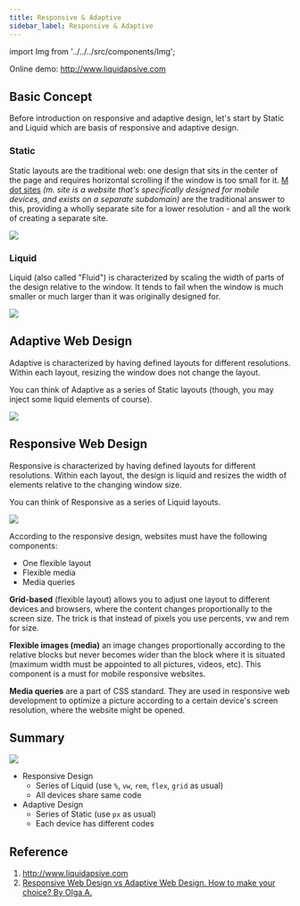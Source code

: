 ```yaml
---
title: Responsive & Adaptive
sidebar_label: Responsive & Adaptive
---
```


import Img from '../../../src/components/Img';

Online demo: http://www.liquidapsive.com

## Basic Concept

Before introduction on responsive and adaptive design, let's start by Static and Liquid which are basis of responsive and adaptive design.

### Static

Static layouts are the traditional web: one design that sits in the center of the page and requires horizontal scrolling if the window is too small for it. [M dot sites](https://www.verticalrail.com/kb/mobile-website-design-what-is-an-m-dot-site/) _(m. site is a website that's specifically designed for mobile devices, and exists on a separate subdomain)_ are the traditional answer to this, providing a wholly separate site for a lower resolution - and all the work of creating a separate site.

<Img src='https://cosmos-x.oss-cn-hangzhou.aliyuncs.com/Static-Design.gif'/>

### Liquid

Liquid (also called "Fluid") is characterized by scaling the width of parts of the design relative to the window. It tends to fail when the window is much smaller or much larger than it was originally designed for.

<Img src='https://cosmos-x.oss-cn-hangzhou.aliyuncs.com/Liquid-Design.gif'/>

## Adaptive Web Design

Adaptive is characterized by having defined layouts for different resolutions. Within each layout, resizing the window does not change the layout.

You can think of Adaptive as a series of Static layouts (though, you may inject some liquid elements of course).

<Img src='https://cosmos-x.oss-cn-hangzhou.aliyuncs.com/Adaptive-Design.gif'/>

## Responsive Web Design

Responsive is characterized by having defined layouts for different resolutions. Within each layout, the design is liquid and resizes the width of elements relative to the changing window size.

You can think of Responsive as a series of Liquid layouts.

<Img src='https://cosmos-x.oss-cn-hangzhou.aliyuncs.com/Responsive-Design.gif'/>

According to the responsive design, websites must have the following components:

- One flexible layout
- Flexible media
- Media queries

**Grid-based** (flexible layout) allows you to adjust one layout to different devices and browsers, where the content changes proportionally to the screen size. The trick is that instead of pixels you use percents, vw and rem for size.

**Flexible images (media)** an image changes proportionally according to the relative blocks but never becomes wider than the block where it is situated (maximum width must be appointed to all pictures, videos, etc). This component is a must for mobile responsive websites.

**Media queries** are a part of CSS standard. They are used in responsive web development to optimize a picture according to a certain device's screen resolution, where the website might be opened.

## Summary

<Img  w="550" legend="Responsive design vs Adaptive design" origin="https://www.cleveroad.com/blog/responsive-web-design-vs-adaptive-web-design-how-to-make-your-choice" src='https://cosmos-x.oss-cn-hangzhou.aliyuncs.com/mFfNOL.jpg'/>

- Responsive Design
  - Series of Liquid (use `%`, `vw`, `rem`, `flex`, `grid` as usual)
  - All devices share same code
- Adaptive Design
  - Series of Static (use `px` as usual)
  - Each device has different codes

## Reference

1. http://www.liquidapsive.com
2. [Responsive Web Design vs Adaptive Web Design. How to make your choice? By Olga A.](https://www.cleveroad.com/blog/responsive-web-design-vs-adaptive-web-design-how-to-make-your-choice)
